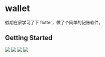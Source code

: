 # wallet

假期在家学习了下 flutter，做了个简单的记账软件。

## Getting Started

![](demo/0.jpeg)
![](demo/1.jpeg)
![](demo/2.jpeg)
![](demo/3.jpeg)
